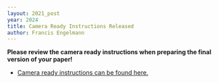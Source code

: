 ```yaml
---
layout: 2021_post
year: 2024
title: Camera Ready Instructions Released
author: Francis Engelmann
---
```


**Please review the camera ready instructions when preparing the final version of your paper!**

- [Camera ready instructions can be found here.]({{site.url}}/{{page.year}}/camera-ready-instructions)
